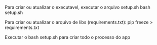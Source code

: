 Para criar ou atualizar o executavel, executar o arquivo setup.sh
bash setup.sh

Para criar ou atualizar o arquivo de libs (requirements.txt):
pip freeze > requirements.txt

Executar o bash setup.sh para criar todo o processo do app
